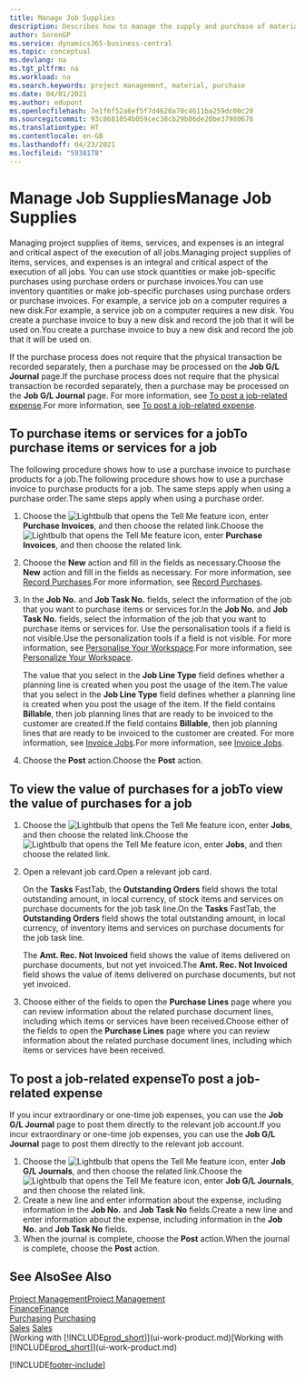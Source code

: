 ```yaml
---
title: Manage Job Supplies
description: Describes how to manage the supply and purchase of material and services to jobs.
author: SorenGP
ms.service: dynamics365-business-central
ms.topic: conceptual
ms.devlang: na
ms.tgt_pltfrm: na
ms.workload: na
ms.search.keywords: project management, material, purchase
ms.date: 04/01/2021
ms.author: edupont
ms.openlocfilehash: 7e1f6f52a8ef5f7d4620a70c4611ba259dc00c20
ms.sourcegitcommit: 93c8681054b059cec38cb29b86de20be37980676
ms.translationtype: HT
ms.contentlocale: en-GB
ms.lasthandoff: 04/23/2021
ms.locfileid: "5938178"
---
```

# <a name="manage-job-supplies"></a><span data-ttu-id="7b5d3-103">Manage Job Supplies</span><span class="sxs-lookup"><span data-stu-id="7b5d3-103">Manage Job Supplies</span></span>
<span data-ttu-id="7b5d3-104">Managing project supplies of items, services, and expenses is an integral and critical aspect of the execution of all jobs.</span><span class="sxs-lookup"><span data-stu-id="7b5d3-104">Managing project supplies of items, services, and expenses is an integral and critical aspect of the execution of all jobs.</span></span> <span data-ttu-id="7b5d3-105">You can use stock quantities or make job-specific purchases using purchase orders or purchase invoices.</span><span class="sxs-lookup"><span data-stu-id="7b5d3-105">You can use inventory quantities or make job-specific purchases using purchase orders or purchase invoices.</span></span> <span data-ttu-id="7b5d3-106">For example, a service job on a computer requires a new disk.</span><span class="sxs-lookup"><span data-stu-id="7b5d3-106">For example, a service job on a computer requires a new disk.</span></span> <span data-ttu-id="7b5d3-107">You create a purchase invoice to buy a new disk and record the job that it will be used on.</span><span class="sxs-lookup"><span data-stu-id="7b5d3-107">You create a purchase invoice to buy a new disk and record the job that it will be used on.</span></span>

<span data-ttu-id="7b5d3-108">If the purchase process does not require that the physical transaction be recorded separately, then a purchase may be processed on the **Job G/L Journal** page.</span><span class="sxs-lookup"><span data-stu-id="7b5d3-108">If the purchase process does not require that the physical transaction be recorded separately, then a purchase may be processed on the **Job G/L Journal** page.</span></span> <span data-ttu-id="7b5d3-109">For more information, see [To post a job-related expense](projects-how-manage-project-supplies.md#to-post-a-job-related-expense).</span><span class="sxs-lookup"><span data-stu-id="7b5d3-109">For more information, see [To post a job-related expense](projects-how-manage-project-supplies.md#to-post-a-job-related-expense).</span></span>

## <a name="to-purchase-items-or-services-for-a-job"></a><span data-ttu-id="7b5d3-110">To purchase items or services for a job</span><span class="sxs-lookup"><span data-stu-id="7b5d3-110">To purchase items or services for a job</span></span>
<span data-ttu-id="7b5d3-111">The following procedure shows how to use a purchase invoice to purchase products for a job.</span><span class="sxs-lookup"><span data-stu-id="7b5d3-111">The following procedure shows how to use a purchase invoice to purchase products for a job.</span></span> <span data-ttu-id="7b5d3-112">The same steps apply when using a purchase order.</span><span class="sxs-lookup"><span data-stu-id="7b5d3-112">The same steps apply when using a purchase order.</span></span>  

1. <span data-ttu-id="7b5d3-113">Choose the ![Lightbulb that opens the Tell Me feature](media/ui-search/search_small.png "Tell me what you want to do") icon, enter **Purchase Invoices**, and then choose the related link.</span><span class="sxs-lookup"><span data-stu-id="7b5d3-113">Choose the ![Lightbulb that opens the Tell Me feature](media/ui-search/search_small.png "Tell me what you want to do") icon, enter **Purchase Invoices**, and then choose the related link.</span></span>  
2. <span data-ttu-id="7b5d3-114">Choose the **New** action and fill in the fields as necessary.</span><span class="sxs-lookup"><span data-stu-id="7b5d3-114">Choose the **New** action and fill in the fields as necessary.</span></span> <span data-ttu-id="7b5d3-115">For more information, see [Record Purchases](purchasing-how-record-purchases.md).</span><span class="sxs-lookup"><span data-stu-id="7b5d3-115">For more information, see [Record Purchases](purchasing-how-record-purchases.md).</span></span>
3. <span data-ttu-id="7b5d3-116">In the **Job No.** and **Job Task No.** fields, select the information of the job that you want to purchase items or services for.</span><span class="sxs-lookup"><span data-stu-id="7b5d3-116">In the **Job No.** and **Job Task No.** fields, select the information of the job that you want to purchase items or services for.</span></span> <span data-ttu-id="7b5d3-117">Use the personalisation tools if a field is not visible.</span><span class="sxs-lookup"><span data-stu-id="7b5d3-117">Use the personalization tools if a field is not visible.</span></span> <span data-ttu-id="7b5d3-118">For more information, see [Personalise Your Workspace](ui-personalization-user.md).</span><span class="sxs-lookup"><span data-stu-id="7b5d3-118">For more information, see [Personalize Your Workspace](ui-personalization-user.md).</span></span>

    <span data-ttu-id="7b5d3-119">The value that you select in the **Job Line Type** field defines whether a planning line is created when you post the usage of the item.</span><span class="sxs-lookup"><span data-stu-id="7b5d3-119">The value that you select in the **Job Line Type** field defines whether a planning line is created when you post the usage of the item.</span></span> <span data-ttu-id="7b5d3-120">If the field contains **Billable**, then job planning lines that are ready to be invoiced to the customer are created.</span><span class="sxs-lookup"><span data-stu-id="7b5d3-120">If the field contains **Billable**, then job planning lines that are ready to be invoiced to the customer are created.</span></span> <span data-ttu-id="7b5d3-121">For more information, see [Invoice Jobs](projects-how-invoice-jobs.md).</span><span class="sxs-lookup"><span data-stu-id="7b5d3-121">For more information, see [Invoice Jobs](projects-how-invoice-jobs.md).</span></span>
4. <span data-ttu-id="7b5d3-122">Choose the **Post** action.</span><span class="sxs-lookup"><span data-stu-id="7b5d3-122">Choose the **Post** action.</span></span>

## <a name="to-view-the-value-of-purchases-for-a-job"></a><span data-ttu-id="7b5d3-123">To view the value of purchases for a job</span><span class="sxs-lookup"><span data-stu-id="7b5d3-123">To view the value of purchases for a job</span></span>
1. <span data-ttu-id="7b5d3-124">Choose the ![Lightbulb that opens the Tell Me feature](media/ui-search/search_small.png "Tell me what you want to do") icon, enter **Jobs**, and then choose the related link.</span><span class="sxs-lookup"><span data-stu-id="7b5d3-124">Choose the ![Lightbulb that opens the Tell Me feature](media/ui-search/search_small.png "Tell me what you want to do") icon, enter **Jobs**, and then choose the related link.</span></span>
2. <span data-ttu-id="7b5d3-125">Open a relevant job card.</span><span class="sxs-lookup"><span data-stu-id="7b5d3-125">Open a relevant job card.</span></span>

    <span data-ttu-id="7b5d3-126">On the **Tasks** FastTab, the **Outstanding Orders** field shows the total outstanding amount, in local currency, of stock items and services on purchase documents for the job task line.</span><span class="sxs-lookup"><span data-stu-id="7b5d3-126">On the **Tasks** FastTab, the **Outstanding Orders** field shows the total outstanding amount, in local currency, of inventory items and services on purchase documents for the job task line.</span></span>  

    <span data-ttu-id="7b5d3-127">The **Amt. Rec. Not Invoiced** field shows the value of items delivered on purchase documents, but not yet invoiced.</span><span class="sxs-lookup"><span data-stu-id="7b5d3-127">The **Amt. Rec. Not Invoiced** field shows the value of items delivered on purchase documents, but not yet invoiced.</span></span>  
3. <span data-ttu-id="7b5d3-128">Choose either of the fields to open the **Purchase Lines** page where you can review information about the related purchase document lines, including which items or services have been received.</span><span class="sxs-lookup"><span data-stu-id="7b5d3-128">Choose either of the fields to open the **Purchase Lines** page where you can review information about the related purchase document lines, including which items or services have been received.</span></span>

## <a name="to-post-a-job-related-expense"></a><span data-ttu-id="7b5d3-129">To post a job-related expense</span><span class="sxs-lookup"><span data-stu-id="7b5d3-129">To post a job-related expense</span></span>
<span data-ttu-id="7b5d3-130">If you incur extraordinary or one-time job expenses, you can use the **Job G/L Journal** page to post them directly to the relevant job account.</span><span class="sxs-lookup"><span data-stu-id="7b5d3-130">If you incur extraordinary or one-time job expenses, you can use the **Job G/L Journal** page to post them directly to the relevant job account.</span></span>

1. <span data-ttu-id="7b5d3-131">Choose the ![Lightbulb that opens the Tell Me feature](media/ui-search/search_small.png "Tell me what you want to do") icon, enter **Job G/L Journals**, and then choose the related link.</span><span class="sxs-lookup"><span data-stu-id="7b5d3-131">Choose the ![Lightbulb that opens the Tell Me feature](media/ui-search/search_small.png "Tell me what you want to do") icon, enter **Job G/L Journals**, and then choose the related link.</span></span>  
2. <span data-ttu-id="7b5d3-132">Create a new line and enter information about the expense, including information in the **Job No.** and **Job Task No** fields.</span><span class="sxs-lookup"><span data-stu-id="7b5d3-132">Create a new line and enter information about the expense, including information in the **Job No.** and **Job Task No** fields.</span></span>  
3. <span data-ttu-id="7b5d3-133">When the journal is complete, choose the **Post** action.</span><span class="sxs-lookup"><span data-stu-id="7b5d3-133">When the journal is complete, choose the **Post** action.</span></span>

## <a name="see-also"></a><span data-ttu-id="7b5d3-134">See Also</span><span class="sxs-lookup"><span data-stu-id="7b5d3-134">See Also</span></span>
[<span data-ttu-id="7b5d3-135">Project Management</span><span class="sxs-lookup"><span data-stu-id="7b5d3-135">Project Management</span></span>](projects-manage-projects.md)  
[<span data-ttu-id="7b5d3-136">Finance</span><span class="sxs-lookup"><span data-stu-id="7b5d3-136">Finance</span></span>](finance.md)  
<span data-ttu-id="7b5d3-137">[Purchasing](purchasing-manage-purchasing.md)       </span><span class="sxs-lookup"><span data-stu-id="7b5d3-137">[Purchasing](purchasing-manage-purchasing.md)       </span></span>  
<span data-ttu-id="7b5d3-138">[Sales](sales-manage-sales.md)    </span><span class="sxs-lookup"><span data-stu-id="7b5d3-138">[Sales](sales-manage-sales.md)    </span></span>  
<span data-ttu-id="7b5d3-139">[Working with [!INCLUDE[prod_short](includes/prod_short.md)]](ui-work-product.md)</span><span class="sxs-lookup"><span data-stu-id="7b5d3-139">[Working with [!INCLUDE[prod_short](includes/prod_short.md)]](ui-work-product.md)</span></span>  


[!INCLUDE[footer-include](includes/footer-banner.md)]
